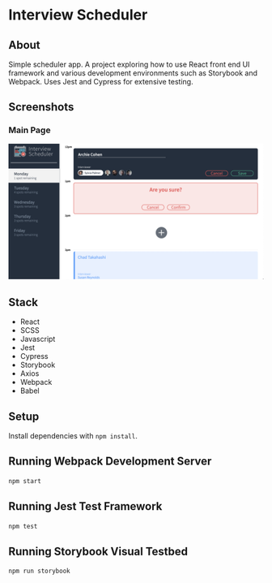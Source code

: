 # Interview Scheduler

## About

Simple scheduler app. A project exploring how to use React front end UI framework and various development environments such as Storybook and Webpack. Uses Jest and Cypress for extensive testing. 

## Screenshots

### Main Page
<img src = "https://github.com/remy29/scheduler/blob/master/public/images/screenshots/main.png?raw=true">

## Stack
- React
- SCSS
- Javascript
- Jest
- Cypress
- Storybook 
- Axios
- Webpack 
- Babel 

## Setup

Install dependencies with `npm install`.

## Running Webpack Development Server

```sh
npm start
```

## Running Jest Test Framework

```sh
npm test
```

## Running Storybook Visual Testbed

```sh
npm run storybook
```






